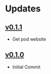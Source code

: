 # Updates
## [v0.1.1](https://github.com/younatics/Stringfication/releases/tag/0.1.0)
* Get pod website

## [v0.1.0](https://github.com/younatics/Stringfication/releases/tag/0.1.0)
* Initial Commit
